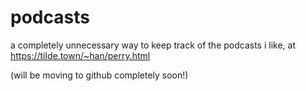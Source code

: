 # podcasts

a completely unnecessary way to keep track of the podcasts i like, at https://tilde.town/~han/perry.html

(will be moving to github completely soon!)
